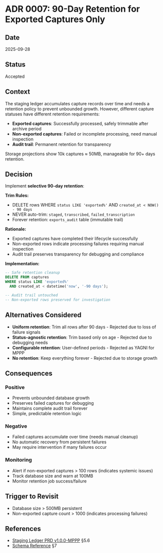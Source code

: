 # ADR 0007: 90-Day Retention for Exported Captures Only

## Date
2025-09-28

## Status
Accepted

## Context
The staging ledger accumulates capture records over time and needs a retention policy to prevent unbounded growth. However, different capture statuses have different retention requirements:

- **Exported captures**: Successfully processed, safely trimmable after archive period
- **Non-exported captures**: Failed or incomplete processing, need manual inspection
- **Audit trail**: Permanent retention for transparency

Storage projections show 10k captures ≈ 50MB, manageable for 90+ days retention.

## Decision
Implement **selective 90-day retention**:

**Trim Rules:**
- DELETE rows WHERE `status LIKE 'exported%'` AND `created_at < NOW() - 90 days`
- NEVER auto-trim: `staged`, `transcribed`, `failed_transcription`
- Forever retention: `exports_audit` table (immutable trail)

**Rationale:**
- Exported captures have completed their lifecycle successfully
- Non-exported rows indicate processing failures requiring manual inspection
- Audit trail preserves transparency for debugging and compliance

**Implementation:**
```sql
-- Safe retention cleanup
DELETE FROM captures
WHERE status LIKE 'exported%'
  AND created_at < datetime('now', '-90 days');

-- Audit trail untouched
-- Non-exported rows preserved for investigation
```

## Alternatives Considered
- **Uniform retention**: Trim all rows after 90 days - Rejected due to loss of failure signals
- **Status-agnostic retention**: Trim based only on age - Rejected due to debugging needs
- **Configurable retention**: User-defined periods - Rejected as YAGNI for MPPP
- **No retention**: Keep everything forever - Rejected due to storage growth

## Consequences

### Positive
- Prevents unbounded database growth
- Preserves failed captures for debugging
- Maintains complete audit trail forever
- Simple, predictable retention logic

### Negative
- Failed captures accumulate over time (needs manual cleanup)
- No automatic recovery from persistent failures
- May require intervention if many failures occur

### Monitoring
- Alert if non-exported captures > 100 rows (indicates systemic issues)
- Track database size and warn at 100MB
- Monitor retention job success/failure

## Trigger to Revisit
- Database size > 500MB persistent
- Non-exported capture count > 1000 (indicates processing failures)

## References
- [Staging Ledger PRD v1.0.0-MPPP](../features/staging-ledger/prd-staging.md) §5.6
- [Schema Reference](../features/staging-ledger/schema-indexes.md) §7